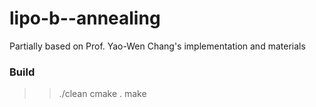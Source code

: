 
# lipo-b--annealing

Partially based on Prof. Yao-Wen Chang's implementation and materials

### Build
>>./clean
>>cmake .
>>make
